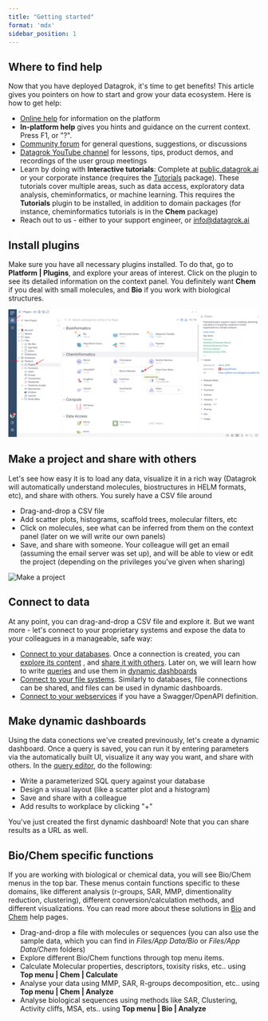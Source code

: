 ```yaml
---
title: "Getting started"
format: 'mdx'
sidebar_position: 1
---
```


## Where to find help

Now that you have deployed Datagrok, it's time to get benefits! This article gives you pointers
on how to start and grow your data ecosystem. Here is how to get help:

* [Online help](https://datagrok.ai/help) for information on the platform
* **In-platform help** gives you hints and guidance on the current context. Press F1, or "?". 
* [Community forum](https://community.datagrok.ai/) for general questions, suggestions, or discussions
* [Datagrok YouTube channel](https://www.youtube.com/@Datagrok) for lessons, tips, product demos, 
  and recordings of the user group meetings
* Learn by doing with **Interactive tutorials**: Complete at [public.datagrok.ai](https://public.datagrok.ai) or your corporate instance
  (requires the [Tutorials](https://github.com/datagrok-ai/public/tree/master/packages/Tutorials) package). These tutorials cover multiple areas, such as data access, exploratory
  data analysis, cheminformatics, or machine learning. This requires the **Tutorials** plugin to be installed,
  in addition to domain packages (for instance, cheminformatics tutorials is in the **Chem** package)
* Reach out to us - either to your support engineer, or info@datagrok.ai 


## Install plugins

Make sure you have all necessary plugins installed. To do that, go to **Platform | Plugins**, and explore
your areas of interest. Click on the plugin to see its detailed information on the context panel.
You definitely want **Chem** if you deal with small molecules, and **Bio** if you work with biological
structures.

![Install plugins](../img/install_package.png)

## Make a project and share with others

Let's see how easy it is to load any data, visualize it in a rich way (Datagrok will automatically 
understand molecules, biostructures in HELM formats, etc), and share with others. You surely
have a CSV file around 

* Drag-and-drop a CSV file
* Add scatter plots, histograms, scaffold trees, molecular filters, etc
* Click on molecules, see what can be inferred from them on the context panel (later on we will write our own panels)
* Save, and share with someone. Your colleague will get an email (assuming the email server was set up),
  and will be able to view or edit the project (depending on the privileges you've given when sharing)

![Make a project](../img/drag-csv-save-project.gif)

## Connect to data

At any point, you can drag-and-drop a CSV file and explore it. But we want more - let's connect
to your proprietary systems and expose the data to your colleagues in a manageable, safe way:
 
* [Connect to your databases](../../access/databases/databases.md). Once a connection is created, 
  you can [explore its content](https://datagrok.ai/help/access/databases/#database-manager)
  , and [share it with others](https://datagrok.ai/help/access/databases/#access-control).
  Later on, we will learn how to write [queries](../../access/databases/databases.md#working-with-queries)
  and use them in [dynamic dashboards](../../access/databases/databases.md#creating-dynamic-dashboards-for-query-results)
* [Connect to your file systems](../../access/files/files.md). Similarly to databases, file connections
  can be shared, and files can be used in dynamic dashboards.
* [Connect to your webservices](../../access/open-api.md) if you have a Swagger/OpenAPI definition.

## Make dynamic dashboards

Using the data conections we've created previnously, let's create a dynamic dashboard.
Once a query is saved, you can run it by entering parameters via the automatically built UI,
visualize it any way you want, and share with others. 
In the [query editor](../../access/databases/databases.md#query-editor), do the following:

* Write a parameterized SQL query against your database
* Design a visual layout (like a scatter plot and a histogram)
* Save and share with a colleague
* Add results to workplace by clicking "+"

You've just created the first dynamic dashboard! Note that you can share results as a URL as well.

## Bio/Chem specific functions

If you are working with biological or chemical data, you will see Bio/Chem menus in the top bar.
These menus contain functions specific to these domains, like different analysis (r-groups, SAR, MMP, dimentionality reduction, clustering), different conversion/calculation methods, and different visualizations.
You can read more about these solutions in [Bio](../solutions/domains/bio/bio.md) and [Chem](../solutions/domains/chem/chem.md) help pages.

* Drag-and-drop a file with molecules or sequences (you can also use the sample data, which you can find in *Files/App Data/Bio* or *Files/App Data/Chem* folders)
* Explore different Bio/Chem functions through top menu items.
* Calculate Molecular properties, descriptors, toxisity risks, etc.. using **Top menu | Chem | Calculate**
* Analyse your data using MMP, SAR, R-groups decomposition, etc.. using **Top menu | Chem | Analyze**
* Analyse biological sequences using methods like SAR, Clustering, Activity cliffs, MSA, ets.. using **Top menu | Bio | Analyze**




